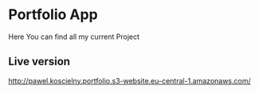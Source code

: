 # Portfolio App
Here You can find all my current Project

## Live version
http://pawel.koscielny.portfolio.s3-website.eu-central-1.amazonaws.com/
